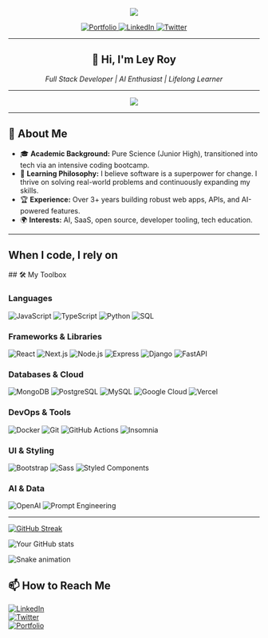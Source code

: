 <p align="center">
  <img src="https://capsule-render.vercel.app/api?type=waving&color=fb4362&height=200&section=header&text=LEY%20ROY%20%F0%9F%94%A5&fontSize=60&fontColor=ffffff&animation=twinkling"/>
</p>

<p align="center">
  <a href="https://ley-roy.vercel.app" target="_blank">
    <img src="https://img.shields.io/badge/Portfolio-%23111111.svg?style=for-the-badge&logo=firefox&logoColor=white" alt="Portfolio"/>
  </a>
  <a href="https://linkedin.com/in/leyroy" target="_blank">
    <img src="https://img.shields.io/badge/LinkedIn-%230077B5.svg?style=for-the-badge&logo=linkedin&logoColor=white" alt="LinkedIn"/>
  </a>
  <a href="https://twitter.com/ley_roy" target="_blank">
    <img src="https://img.shields.io/badge/Twitter-%231DA1F2.svg?style=for-the-badge&logo=twitter&logoColor=white" alt="Twitter"/>
  </a>
</p>

---

<h2 align="center">👋 Hi, I'm Ley Roy</h2>
<p align="center">
  <em>Full Stack Developer | AI Enthusiast | Lifelong Learner</em>
</p>

---

<p align="center">
  <img src="https://readme-typing-svg.demolab.com?font=Fira+Code&pause=1000&color=fb4362&center=true&vCenter=true&width=435&lines=Transforming+ideas+into+digital+reality!;Coding+with+passion+and+precision."/>
</p>

---

## 🚀 About Me

- 🎓 **Academic Background:** Pure Science (Junior High), transitioned into tech via an intensive coding bootcamp.
- 🧠 **Learning Philosophy:** I believe software is a superpower for change. I thrive on solving real-world problems and continuously expanding my skills.
- 🏆 **Experience:** Over 3+ years building robust web apps, APIs, and AI-powered features.
- 🌍 **Interests:** AI, SaaS, open source, developer tooling, tech education.

---
 
<!--
Here are some ideas to get you started:

- 🔭 I’m currently working on ...
- 🌱 I’m currently learning ...
- 👯 I’m looking to collaborate on ...
- 🤔 I’m looking for help with ...
- 💬 Ask me about ...
- 📫 How to reach me: ...
- 😄 Pronouns: ...
- ⚡ Fun fact: ...
-->

<h2>When I code, I rely on</h2>
## 🛠️ My Toolbox

### Languages
<p>
  <img src="https://img.shields.io/badge/JavaScript-F7DF1E?logo=javascript&logoColor=black" alt="JavaScript"/>
  <img src="https://img.shields.io/badge/TypeScript-3178C6?logo=typescript&logoColor=white" alt="TypeScript"/>
  <img src="https://img.shields.io/badge/Python-3776AB?logo=python&logoColor=white" alt="Python"/>
  <img src="https://img.shields.io/badge/SQL-336791?logo=postgresql&logoColor=white" alt="SQL"/>
</p>

### Frameworks & Libraries
<p>
  <img src="https://img.shields.io/badge/React-61DAFB?logo=react&logoColor=black" alt="React"/>
  <img src="https://img.shields.io/badge/Next.js-000000?logo=nextdotjs&logoColor=white" alt="Next.js"/>
  <img src="https://img.shields.io/badge/Node.js-339933?logo=nodedotjs&logoColor=white" alt="Node.js"/>
  <img src="https://img.shields.io/badge/Express-000000?logo=express&logoColor=white" alt="Express"/>
  <img src="https://img.shields.io/badge/Django-092E20?logo=django&logoColor=white" alt="Django"/>
  <img src="https://img.shields.io/badge/FastAPI-009688?logo=fastapi&logoColor=white" alt="FastAPI"/>
</p>

### Databases & Cloud
<p>
  <img src="https://img.shields.io/badge/MongoDB-47A248?logo=mongodb&logoColor=white" alt="MongoDB"/>
  <img src="https://img.shields.io/badge/PostgreSQL-4169E1?logo=postgresql&logoColor=white" alt="PostgreSQL"/>
  <img src="https://img.shields.io/badge/MySQL-4479A1?logo=mysql&logoColor=white" alt="MySQL"/>
  <img src="https://img.shields.io/badge/Google%20Cloud-4285F4?logo=googlecloud&logoColor=white" alt="Google Cloud"/>
  <img src="https://img.shields.io/badge/Vercel-000000?logo=vercel&logoColor=white" alt="Vercel"/>
</p>

### DevOps & Tools
<p>
  <img src="https://img.shields.io/badge/Docker-2496ED?logo=docker&logoColor=white" alt="Docker"/>
  <img src="https://img.shields.io/badge/Git-F05032?logo=git&logoColor=white" alt="Git"/>
  <img src="https://img.shields.io/badge/GitHub_Actions-2088FF?logo=github-actions&logoColor=white" alt="GitHub Actions"/>
  <img src="https://img.shields.io/badge/Insomnia-5849BE?logo=insomnia&logoColor=white" alt="Insomnia"/>
</p>

### UI & Styling
<p>
  <img src="https://img.shields.io/badge/Bootstrap-7952B3?logo=bootstrap&logoColor=white" alt="Bootstrap"/>
  <img src="https://img.shields.io/badge/Sass-CC6699?logo=sass&logoColor=white" alt="Sass"/>
  <img src="https://img.shields.io/badge/Styled--Components-db7092?logo=styled-components&logoColor=white" alt="Styled Components"/>
</p>

### AI & Data
<p>
  <img src="https://img.shields.io/badge/OpenAI-412991?logo=openai&logoColor=white" alt="OpenAI"/>
  <img src="https://img.shields.io/badge/Prompt%20Engineering-FF6F61?logo=prompt&logoColor=white" alt="Prompt Engineering"/>
</p>

---

[![GitHub Streak](https://streak-stats.demolab.com?user=leyroy&theme=radical&hide_border=true&border_radius=5&short_numbers=true&card_width=522&card_height=224)](https://git.io/streak-stats)

![Your GitHub stats](https://github-readme-stats.vercel.app/api?username=leyroy&hide_border=true&show_icons=true&bg_color=151515&title_color=fb4362&icon_color=fb4362&text_bold=false&text_color=9e9e9e)


![Snake animation](https://github.com/thepiyushmalhotra/thepiyushmalhotra/blob/output/github-contribution-grid-snake.svg)

## 📫 How to Reach Me  
[![LinkedIn](https://img.shields.io/badge/LinkedIn-%230077B5.svg?style=for-the-badge&logo=linkedin&logoColor=white)](https://linkedin.com/in/leyroy)  
[![Twitter](https://img.shields.io/badge/Twitter-%231DA1F2.svg?style=for-the-badge&logo=twitter&logoColor=white)](https://twitter.com/ley_roy)  
[![Portfolio](https://img.shields.io/badge/Portfolio-%23111111.svg?style=for-the-badge&logo=firefox&logoColor=white)](https://ley-roy.vercel.app)  

